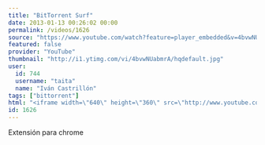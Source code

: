 ```yaml
---
title: "BitTorrent Surf"
date: 2013-01-13 00:26:02 00:00
permalink: /videos/1626
source: "https://www.youtube.com/watch?feature=player_embedded&v=4bvwNUabmrA"
featured: false
provider: "YouTube"
thumbnail: "http://i1.ytimg.com/vi/4bvwNUabmrA/hqdefault.jpg"
user:
  id: 744
  username: "taita"
  name: "Iván Castrillón"
tags: ["bittorrent"]
html: "<iframe width=\"640\" height=\"360\" src=\"http://www.youtube.com/embed/4bvwNUabmrA?wmode=transparent&feature=oembed\" frameborder=\"0\" allowfullscreen></iframe>"
id: 1626
---
```


Extensión para chrome